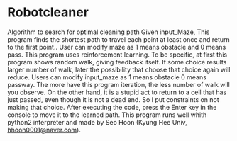 # Robotcleaner
Algorithm to search for optimal cleaning path
Given input_Maze, This program finds the shortest path to travel each point at least once and return to the first point.. User can modify maze as 1 means obstacle and 0 means pass.
This program uses reinforcement learning. To be specific, at first this program shows random walk, giving feedback itself. If some choice results larger number of walk, later the possibility that choose that choice again will reduce.
Users can modify input_maze as 1 means obstacle 0 means passway. The more have this program iteration, the less number of walk will you observe. On the other hand, it is a stupid act to return to a cell that has just passed, even though it is not a dead end. So I put constraints on not making that choice.
After executing the code, press the Enter key in the console to move it to the learned path.
This program runs well whith python2 interpreter and made by Seo Hoon (Kyung Hee Univ, hhoon0001@naver.com).
